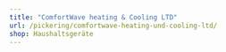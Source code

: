 ```yaml
---
title: "ComfortWave heating & Cooling LTD"
url: /pickering/comfortwave-heating-und-cooling-ltd/
shop: Haushaltsgeräte
---
```

